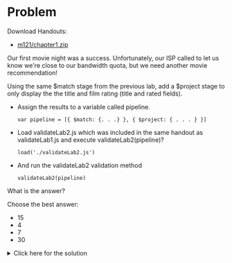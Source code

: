 # Problem
Download Handouts:
 - <a href="https://s3.amazonaws.com/edu-downloads.10gen.com/M121_2018_March/static/handouts/m121/chapter1.zip">m121/chapter1.zip</a>
 
Our first movie night was a success. Unfortunately, our ISP called to let us know we're close to our bandwidth quota, but we need another movie recommendation!

Using the same $match stage from the previous lab, add a $project stage to only display the the title and film rating (title and rated fields).

 - Assign the results to a variable called pipeline.

       var pipeline = [{ $match: {. . .} }, { $project: { . . . } }]

 - Load validateLab2.js which was included in the same handout as validateLab1.js and execute validateLab2(pipeline)?

       load('./validateLab2.js')

 - And run the validateLab2 validation method

       validateLab2(pipeline)

What is the answer?

Choose the best answer:
 - 15
 - 4
 - 7
 - 30

<details>
  <summary>Click here for the solution</summary>
    <ul>
      <li>15</li>
	</ul>
</details>
